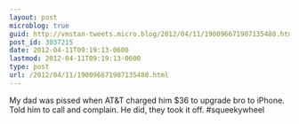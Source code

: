 ```yaml
---
layout: post
microblog: true
guid: http://vmstan-tweets.micro.blog/2012/04/11/190096671907135488.html
post_id: 3037215
date: 2012-04-11T09:19:13-0600
lastmod: 2012-04-11T09:19:13-0600
type: post
url: /2012/04/11/190096671907135488.html
---
```

My dad was pissed when AT&T charged him $36 to upgrade bro to iPhone. Told him to call and complain. He did, they took it off. #squeekywheel
